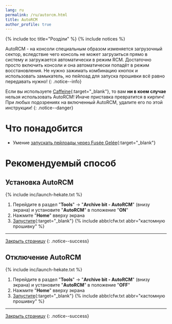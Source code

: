 ```yaml
---
lang: ru
permalink: /ru/autorcm.html
title: AutoRCM
author_profile: true
---
```


{% include toc title="Розділи" %}
{% include notices %}	

AutoRCM - на консоли специальным образом изменяется загрузочный сектор, вследствие чего консоль не может загрузиться прямо в систему и загружается автоматически в режим RCM. Достаточно просто включить консоли и она автоматически попадёт в режим восстановления. Не нужно зажимать комбинацию кнопок и использовать замыкатель, но пейлоад для запуска прошивки всё равно передавать нужно!
{: .notice--info}

Если вы используете [Caffeine](caffeine){:target="_blank"}, то вам **ни в коем случае** нельзя использовать AutoRCM! Иначе приставка превратится в кирпич! При любых подозрениях на включенный AutoRCM, удалите его по этой инструкции!
{: .notice--danger}

# Что понадобится

* Умение [запускать пейлоады через Fusée Gelée](fusee-gelee){:target="_blank"}

# Рекомендуемый способ 

## Установка AutoRCM

{% include inc/launch-hekate.txt %}
1. Перейдите в раздел "**Tools**" -> "**Archive bit - AutoRCM**" (внизу экрана) и установите "**AutoRCM**" в положение "**ON**"
1. Нажмите "**Home**" вверху экрана
1. [Запустите](cfw){:target="_blank"} {% include abbr/cfw.txt abbr="кастомную прошивку" %}

___

[Закрыть страницу](javascript:window.close();)
{: .notice--success}

## Отключение AutoRCM 

{% include inc/launch-hekate.txt %}
1. Перейдите в раздел "**Tools**" -> "**Archive bit - AutoRCM**" (внизу экрана) и установите "**AutoRCM**" в положение "**OFF**"
1. Нажмите "**Home**" вверху экрана
1. [Запустите](cfw){:target="_blank"} {% include abbr/cfw.txt abbr="кастомную прошивку" %}

___

[Закрыть страницу](javascript:window.close();)
{: .notice--success}
